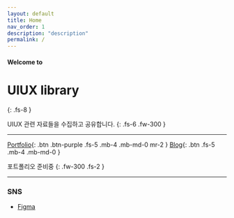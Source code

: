 ```yaml
---
layout: default
title: Home
nav_order: 1
description: "description"
permalink: /
---
```


#### Welcome to
# UIUX library
{: .fs-8 }

UIUX 관련 자료들을 수집하고 공유합니다.
{: .fs-6 .fw-300 }

---

[Portfolio](#){: .btn .btn-purple .fs-5 .mb-4 .mb-md-0 mr-2 }
[Blog](https://lifewebstudy.com/){: .btn .fs-5 .mb-4 .mb-md-0 }

포트폴리오 준비중
{: .fw-300 .fs-2 }

---
### SNS
- [Figma](https://www.figma.com/@growoong)

